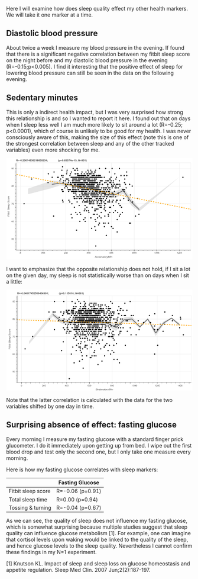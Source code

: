 Here I will examine how does sleep quality effect my other health markers. We will take it one marker at a time.


## Diastolic blood pressure

About twice a week I measure my blood pressure in the evening. If found that there is a significant negative correlation between my fitbit sleep score on the night before and my diastolic blood pressure in the evening (R=-0.15;p<0.005). I find it interesting that the positive effect of sleep for lowering blood pressure can still be seen in the data on the following evening.

## Sedentary minutes

This is only a indirect health impact, but I was very surprised how strong this relationship is and so I wanted to report it here. I found out that on days when I sleep less well I am much more likely
to sit around a lot (R=-0.25; p<0.0001), which of course is unlikely to be good for my health. I was never consciously aware of this, making the size of this effect (note this is one of the strongest correlation between sleep and any of the other tracked variables) even more shocking for me. 


![Fig 1](/assets/images/posts/sleep_impact_on_ohter_health_markers/sedentary_minutes.png)


I want to emphasize that the opposite relationship does not hold, if I sit a lot on the given day, my sleep is not statistically worse than on days when I sit a little:

![Fig 2](/assets/images/posts/sleep_impact_on_ohter_health_markers/sitting_to_fss.png)

Note that the latter correlation is calculated with the data for the two variables shifted by one day in time.

## Surprising absence of effect: fasting glucose

Every morning I measure my fasting glucose with a standard finger prick glucometer. I do it immediately upon getting up from bed. I wipe out the first blood drop and test only the second one, but I only take one measure every morning. 

Here is how my fasting glucose correlates with sleep markers:

|                   |  Fasting Glucose              |
|-------------------|-------------------------------|
|Fitbit sleep score |  R=-0.06 (p=0.91)             |
|Total sleep time   |  R=0.00 (p=0.94)              |
|Tossing & turning  |  R=-0.04 (p=0.67)             |

As we can see, the quality of sleep does not influence my fasting glucose, which is somewhat surprising because multiple studies suggest that sleep quality can influence glucose metabolism [1]. For example, one can imagine that cortisol levels upon waking would be linked to the quality of the sleep, and hence glucose levels to the sleep quality. Nevertheless I cannot confirm these findings in my N=1 experiment. 


[1] Knutson KL. Impact of sleep and sleep loss on glucose homeostasis and appetite regulation. Sleep Med Clin. 2007 Jun;2(2):187-197.

<!-- 
TODO

Weight and FSS
FSS -> Lymphocytes
FSS -> RBC DW
FSS -> ALT
FSS -> AST
FSS -> Hematocrite
-->

